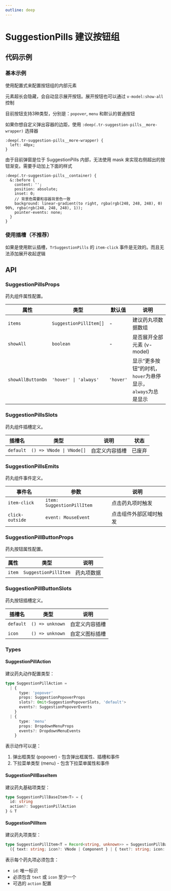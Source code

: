 ```yaml
---
outline: deep
---
```


# SuggestionPills 建议按钮组

## 代码示例

### 基本示例

使用配置式来配置按钮组的内部元素

元素超长会隐藏，会自动显示展开按钮。展开按钮也可以通过 `v-model:show-all` 控制

目前按钮支持3种类型，分别是：`popover`, `menu` 和默认的普通按钮

<demo vue="../../demos/suggestion/pills-popper-config.vue" />

如果你想自定义弹出容器的边距，使用 `:deep(.tr-suggestion-pills__more-wrapper)` 选择器

```less
:deep(.tr-suggestion-pills__more-wrapper) {
  left: 40px;
}
```

由于目前弹窗是位于 SuggestionPills 内部，无法使用 mask 来实现右侧超出的按钮渐变。需要手动加上下面的样式

```less
:deep(.tr-suggestion-pills__container) {
  &::before {
    content: '';
    position: absolute;
    inset: 0;
    // 背景色需要和容器背景色一致
    background: linear-gradient(to right, rgba(rgb(248, 248, 248), 0) 90%, rgba(rgb(248, 248, 248), 1));
    pointer-events: none;
  }
}
```

### 使用插槽（不推荐）

如果是使用默认插槽，`TrSuggestionPills` 的 `item-click` 事件是无效的。而且无法添加展开收起逻辑

<demo vue="../../demos/suggestion/pills-popper.vue" />

## API

### SuggestionPillsProps

药丸组件属性配置。

| 属性              | 类型                   | 默认值    | 说明                                                        |
| ----------------- | ---------------------- | --------- | ----------------------------------------------------------- |
| `items`           | `SuggestionPillItem[]` | -         | 建议药丸项数据数组                                          |
| `showAll`         | `boolean`              | -         | 是否展开全部元素 (v-model)                                  |
| `showAllButtonOn` | `'hover' \| 'always'`  | `'hover'` | 显示“更多按钮”的时机，`hover`为悬停显示，`always`为总是显示 |

### SuggestionPillsSlots

药丸组件插槽定义。

| 插槽名    | 类型                     | 说明           | 状态   |
| --------- | ------------------------ | -------------- | ------ |
| `default` | `() => VNode \| VNode[]` | 自定义内容插槽 | 已废弃 |

### SuggestionPillsEmits

药丸组件事件定义。

| 事件名          | 参数                       | 说明                   |
| --------------- | -------------------------- | ---------------------- |
| `item-click`    | `item: SuggestionPillItem` | 点击药丸项时触发       |
| `click-outside` | `event: MouseEvent`        | 点击组件外部区域时触发 |

### SuggestionPillButtonProps

药丸按钮属性配置。

| 属性   | 类型                 | 说明       |
| ------ | -------------------- | ---------- |
| `item` | `SuggestionPillItem` | 药丸项数据 |

### SuggestionPillButtonSlots

药丸按钮插槽定义。

| 插槽名    | 类型            | 说明           |
| --------- | --------------- | -------------- |
| `default` | `() => unknown` | 自定义内容插槽 |
| `icon`    | `() => unknown` | 自定义图标插槽 |

### Types

#### SuggestionPillAction

建议药丸动作配置类型：

```typescript
type SuggestionPillAction =
  | {
      type: 'popover'
      props: SuggestionPopoverProps
      slots?: Omit<SuggestionPopoverSlots, 'default'>
      events?: SuggestionPopoverEvents
    }
  | {
      type: 'menu'
      props: DropdownMenuProps
      events?: DropdownMenuEvents
    }
```

表示动作可以是：

1. 弹出框类型 (popover) - 包含弹出框属性、插槽和事件
2. 下拉菜单类型 (menu) - 包含下拉菜单属性和事件

#### SuggestionPillBaseItem

建议药丸基础项类型：

```typescript
type SuggestionPillBaseItem<T> = {
  id: string
  action?: SuggestionPillAction
} & T
```

#### SuggestionPillItem

建议药丸项类型：

```typescript
type SuggestionPillItem<T = Record<string, unknown>> = SuggestionPillBaseItem<T> &
  ({ text: string; icon?: VNode | Component } | { text?: string; icon: VNode | Component })
```

表示每个药丸项必须包含：

- `id`: 唯一标识
- 必须包含 `text` 或 `icon` 至少一个
- 可选的 `action` 配置
